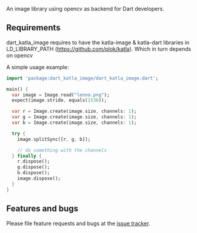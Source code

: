 An image library using opencv as backend for Dart developers.

## Requirements

dart_katla_image requires to have the katla-image & katla-dart libraries in LD_LIBRARY_PATH (https://github.com/plok/katla). Which in turn depends on opencv 

A simple usage example:

```dart
import 'package:dart_katla_image/dart_katla_image.dart';

main() {
  var image = Image.read("lenna.png");
  expect(image.stride, equals(1536));

  var r = Image.create(image.size, channels: 1);
  var g = Image.create(image.size, channels: 1);
  var b = Image.create(image.size, channels: 1);

  try {
    image.splitSync([r, g, b]);

    // do something with the channels
  } finally {
    r.dispose();
    g.dispose();
    b.dispose();
    image.dispose();
  }
}
```

## Features and bugs

Please file feature requests and bugs at the [issue tracker][tracker].

[tracker]: https://github.com/plok/dart-katla-image/issues
